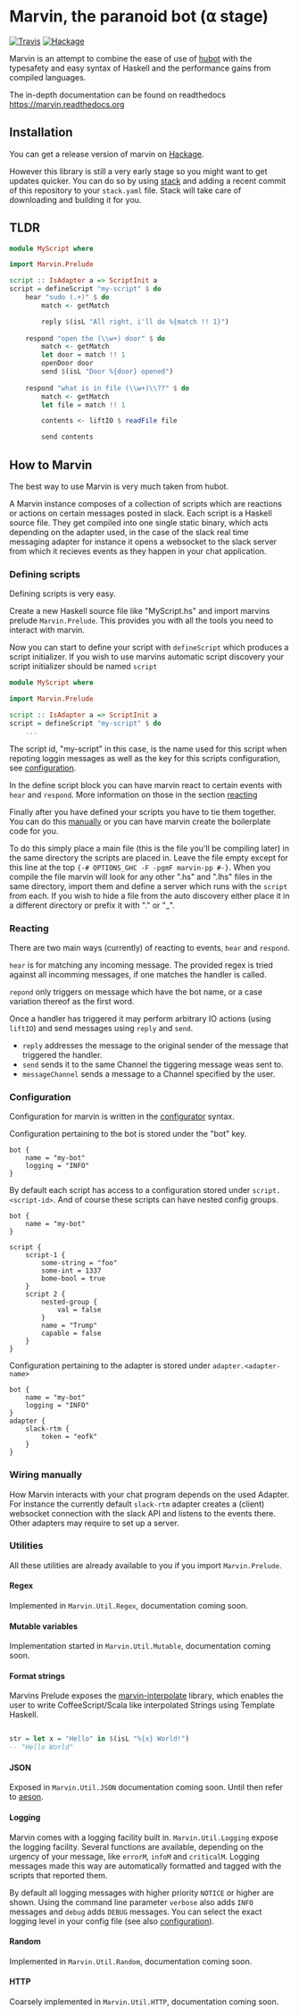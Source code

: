 # Marvin, the paranoid bot (⍺ stage)

[![Travis](https://travis-ci.org/JustusAdam/marvin.svg?branch=master)](https://travis-ci.org/JustusAdam/marvin)
[![Hackage](https://img.shields.io/hackage/v/marvin.svg)](http://hackage.haskell.org/package/marvin)

Marvin is an attempt to combine the ease of use of [hubot](https://hubot.github.com) with the typesafety and easy syntax of Haskell and the performance gains from compiled languages.

The in-depth documentation can be found on readthedocs https://marvin.readthedocs.org 


## Installation

You can get a release version of marvin on [Hackage](https://hackage.haskell.org/package/marvin).

However this library is still a very early stage so you might want to get updates quicker. 
You can do so by using [stack](https://docs.haskellstack.org) and adding a recent commit of this repository to your `stack.yaml` file.
Stack will take care of downloading and building it for you.


## TLDR

```Haskell
module MyScript where

import Marvin.Prelude

script :: IsAdapter a => ScriptInit a
script = defineScript "my-script" $ do
    hear "sudo (.+)" $ do
        match <- getMatch

        reply $(isL "All right, i'll do %{match !! 1}")
    
    respond "open the (\\w+) door" $ do
        match <- getMatch
        let door = match !! 1
        openDoor door
        send $(isL "Door %{door} opened")
    
    respond "what is in file (\\w+)\\??" $ do
        match <- getMatch 
        let file = match !! 1

        contents <- liftIO $ readFile file

        send contents
```

## How to Marvin

The best way to use Marvin is very much taken from hubot.

A Marvin instance composes of a collection of scripts which are reactions or actions on certain messages posted in slack.
Each script is a Haskell source file. 
They get compiled into one single static binary, which acts depending on the adapter used, in the case of the slack real time messaging adapter for instance it opens a websocket to the slack server from which it recieves events as they happen in your chat application.

### Defining scripts

Defining scripts is very easy.

Create a new Haskell source file like "MyScript.hs" and import marvins prelude `Marvin.Prelude`.
This provides you with all the tools you need to interact with marvin.

Now you can start to define your script with `defineScript` which produces a script initializer.
If you wish to use marvins automatic script discovery your script initializer should be named `script`  

```Haskell
module MyScript where

import Marvin.Prelude

script :: IsAdapter a => ScriptInit a
script = defineScript "my-script" $ do
    ...
```

The script id, "my-script" in this case, is the name used for this script when repoting loggin messages as well as the key for this scripts configuration, see [configuration](#configuration).

In the define script block you can have marvin react to certain events with `hear` and `respond`.
More information on those in the section [reacting](#reacting)

Finally after you have defined your scripts you have to tie them together.
You can do this [manually](#wiring-manually) or you can have marvin create the boilerplate code for you.

To do this simply place a main file (this is the file you'll be compiling later) in the same directory the scripts are placed in.
Leave the file empty except for this line at the top `{-# OPTIONS_GHC -F -pgmF marvin-pp #-}`.
When you compile the file marvin will look for any other ".hs" and ".lhs" files in the same directory, import them and define a server which runs with the `script` from each.
If you wish to hide a file from the auto discovery either place it in a different directory or prefix it with "." or "_".

### Reacting

There are two main ways (currently) of reacting to events, `hear` and `respond`.

`hear` is for matching any incoming message. The provided regex is tried against all incomming messages, if one matches the handler is called.

`repond` only triggers on message which have the bot name, or a case variation thereof as the first word.


Once a handler has triggered it may perform arbitrary IO actions (using `liftIO`) and send messages using `reply` and `send`.

- `reply` addresses the message to the original sender of the message that triggered the handler.
- `send` sends it to the same Channel the tiggering message weas sent to.
- `messageChannel` sends a message to a Channel specified by the user.

### Configuration

Configuration for marvin is written in the [configurator](https://hackage.haskell.org/package/configurator) syntax.

Configuration pertaining to the bot is stored under the "bot" key.

```
bot {
    name = "my-bot"
    logging = "INFO"
}
```

By default each script has access to a configuration stored under `script.<script-id>`.
And of course these scripts can have nested config groups.

```
bot {
    name = "my-bot"
}

script {
    script-1 {
        some-string = "foo"
        some-int = 1337
        bome-bool = true
    }
    script 2 {
        nested-group {
            val = false
        }
        name = "Trump"
        capable = false
    }
}
```

Configuration pertaining to the adapter is stored under `adapter.<adapter-name>`

```
bot {
    name = "my-bot"
    logging = "INFO"
}
adapter {
    slack-rtm {
        token = "eofk"
    }
}
``` 

### Wiring manually

How Marvin interacts with your chat program depends on the used Adapter.
For instance the currently default `slack-rtm` adapter creates a (client) websocket connection with the slack API and listens to the events there.
Other adapters may require to set up a server. 

### Utilities

All these utilities are already available to you if you import `Marvin.Prelude`.

#### Regex

Implemented in `Marvin.Util.Regex`, documentation coming soon.

#### Mutable variables

Implementation started in `Marvin.Util.Mutable`, documentation coming soon.

#### Format strings

Marvins Prelude exposes the [marvin-interpolate](https://github.com/JustusAdam/marvin-interpolate) library, which enables the user to write CoffeeScript/Scala like interpolated Strings using Template Haskell.

```haskell

str = let x = "Hello" in $(isL "%{x} World!")
-- "Hello World"
```

#### JSON

Exposed in `Marvin.Util.JSON` documentation coming soon. Until then refer to [aeson](https://hackage.haskell.org/package/aeson).

#### Logging

Marvin comes with a logging facility built in. 
`Marvin.Util.Logging` expose the logging facility. 
Several functions are available, depending on the urgency of your message, like `errorM`, `infoM` and `criticalM`.
Logging messages made this way are automatically formatted and tagged with the scripts that reported them.

By default all logging messages with higher priority `NOTICE` or higher are shown. 
Using the command line parameter `verbose` also adds `INFO` messages and `debug` adds `DEBUG` messages.
You can select the exact logging level in your config file (see also [configuration](#configuration)).
 

#### Random

Implemented in `Marvin.Util.Random`, documentation coming soon.

#### HTTP

Coarsely implemented in `Marvin.Util.HTTP`, documentation coming soon.
